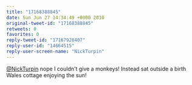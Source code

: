 ```yaml
---
title: "17168388845"
date: Sun Jun 27 14:34:49 +0000 2010
original-tweet-id: "17168388845"
retweets: 0
favorites: 0
reply-tweet-id: "17167928407"
reply-user-id: "14664515"
reply-user-screen-name: "NickTurpin"
---
```

<a href="https://twitter.com/NickTurpin">@NickTurpin</a> nope I couldn't give a monkeys! Instead sat outside a birth Wales cottage enjoying the sun!
